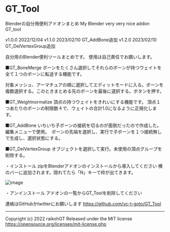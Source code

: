 # GT_Tool
Blenderの自分用便利アドオンまとめ My Blender very very nice addon
GT_tool

v1.0.0  2022/12/04
v1.1.0  2023/02/10 GT_AddBone追加
v1.2.0  2023/02/10 GT_DelVertexGroup追加



自分用のBlender便利ツールまとめです。
使用は自己責任でお願いします。

■GT_BoneMerge
ボーンをたくさん選択してそれらのボーンが持つウェイトを全て１つのボーンに転送する機能です。

対象メッシュ、アーマチュアの順に選択してエディットモードに入る。ボーンを複数選択する。このときまとめる先のボーンを最後に選択する。ボタンを押す。

■GT_Weightnormalize
頂点の持つウェイトをきれいにする機能です。
頂点１つあたりのボーンの制限数４で、ウェイトの合計1.0になるように正規化します。

■GT_AddBone
いちいち子ボーンの接続を切るのが面倒だったので作成した。
編集メニューで使用。　ボーンの先端を選択し、実行で子ボーンを１つ接続無しで生成し、選択状態にする。

■GT_DelVertexGroup
オブジェクトを選択して実行。未使用の頂点グループを削除する。




・インストール
zipをBlenderアドオンのインストールから導入してください
横のバーに追加されます。隠れてたら「N」キーで枠が出てきます。


![image](https://user-images.githubusercontent.com/43428951/205498092-70a17412-3396-49a1-930b-05451c26af00.png)


・アンインストール
アドオンの一覧からGT_Toolを削除してください





連絡はGitHubかtwitterにお願いします
https://github.com/vc-t-goto/GT_Tool


-----------------------------------------------
Copyright (c) 2022 raikohGT
Released under the MIT license
https://opensource.org/licenses/mit-license.php
